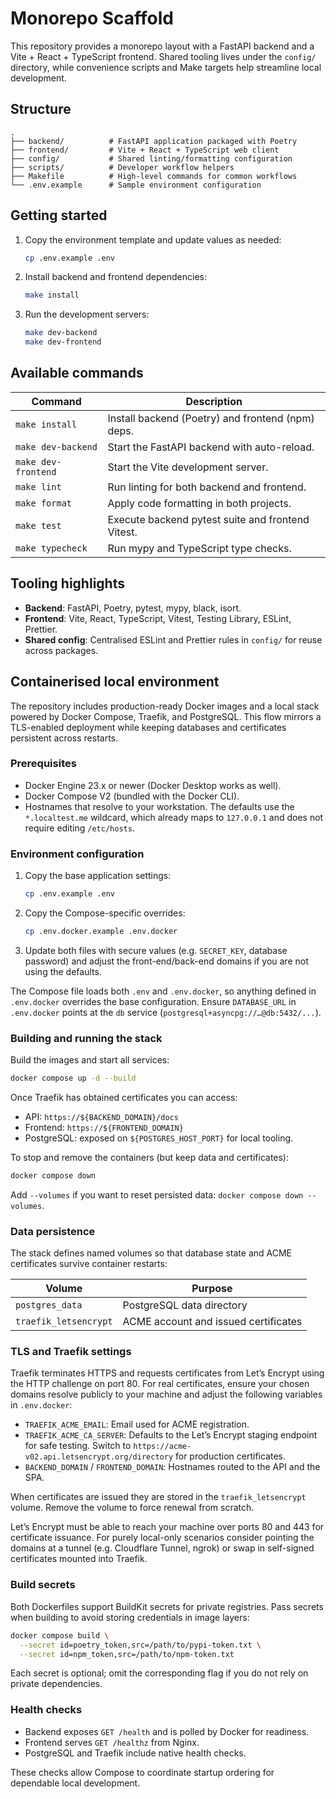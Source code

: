 # Monorepo Scaffold

This repository provides a monorepo layout with a FastAPI backend and a Vite + React + TypeScript frontend. Shared tooling lives under the `config/` directory, while convenience scripts and Make targets help streamline local development.

## Structure

```
.
├── backend/          # FastAPI application packaged with Poetry
├── frontend/         # Vite + React + TypeScript web client
├── config/           # Shared linting/formatting configuration
├── scripts/          # Developer workflow helpers
├── Makefile          # High-level commands for common workflows
└── .env.example      # Sample environment configuration
```

## Getting started

1. Copy the environment template and update values as needed:
   ```bash
   cp .env.example .env
   ```
2. Install backend and frontend dependencies:
   ```bash
   make install
   ```
3. Run the development servers:
   ```bash
   make dev-backend
   make dev-frontend
   ```

## Available commands

| Command                | Description                                       |
| ---------------------- | ------------------------------------------------- |
| `make install`         | Install backend (Poetry) and frontend (npm) deps. |
| `make dev-backend`     | Start the FastAPI backend with auto-reload.       |
| `make dev-frontend`    | Start the Vite development server.                |
| `make lint`            | Run linting for both backend and frontend.        |
| `make format`          | Apply code formatting in both projects.           |
| `make test`            | Execute backend pytest suite and frontend Vitest. |
| `make typecheck`       | Run mypy and TypeScript type checks.              |

## Tooling highlights

- **Backend**: FastAPI, Poetry, pytest, mypy, black, isort.
- **Frontend**: Vite, React, TypeScript, Vitest, Testing Library, ESLint, Prettier.
- **Shared config**: Centralised ESLint and Prettier rules in `config/` for reuse across packages.

## Containerised local environment

The repository includes production-ready Docker images and a local stack powered by Docker Compose, Traefik, and PostgreSQL. This flow mirrors a TLS-enabled deployment while keeping databases and certificates persistent across restarts.

### Prerequisites

- Docker Engine 23.x or newer (Docker Desktop works as well).
- Docker Compose V2 (bundled with the Docker CLI).
- Hostnames that resolve to your workstation. The defaults use the `*.localtest.me` wildcard, which already maps to `127.0.0.1` and does not require editing `/etc/hosts`.

### Environment configuration

1. Copy the base application settings:
   ```bash
   cp .env.example .env
   ```
2. Copy the Compose-specific overrides:
   ```bash
   cp .env.docker.example .env.docker
   ```
3. Update both files with secure values (e.g. `SECRET_KEY`, database password) and adjust the front-end/back-end domains if you are not using the defaults.

The Compose file loads both `.env` and `.env.docker`, so anything defined in `.env.docker` overrides the base configuration. Ensure `DATABASE_URL` in `.env.docker` points at the `db` service (`postgresql+asyncpg://…@db:5432/...`).

### Building and running the stack

Build the images and start all services:

```bash
docker compose up -d --build
```

Once Traefik has obtained certificates you can access:

- API: `https://${BACKEND_DOMAIN}/docs`
- Frontend: `https://${FRONTEND_DOMAIN}`
- PostgreSQL: exposed on `${POSTGRES_HOST_PORT}` for local tooling.

To stop and remove the containers (but keep data and certificates):

```bash
docker compose down
```

Add `--volumes` if you want to reset persisted data: `docker compose down --volumes`.

### Data persistence

The stack defines named volumes so that database state and ACME certificates survive container restarts:

| Volume              | Purpose                                |
| ------------------- | --------------------------------------- |
| `postgres_data`     | PostgreSQL data directory               |
| `traefik_letsencrypt` | ACME account and issued certificates |

### TLS and Traefik settings

Traefik terminates HTTPS and requests certificates from Let’s Encrypt using the HTTP challenge on port 80. For real certificates, ensure your chosen domains resolve publicly to your machine and adjust the following variables in `.env.docker`:

- `TRAEFIK_ACME_EMAIL`: Email used for ACME registration.
- `TRAEFIK_ACME_CA_SERVER`: Defaults to the Let’s Encrypt staging endpoint for safe testing. Switch to `https://acme-v02.api.letsencrypt.org/directory` for production certificates.
- `BACKEND_DOMAIN` / `FRONTEND_DOMAIN`: Hostnames routed to the API and the SPA.

When certificates are issued they are stored in the `traefik_letsencrypt` volume. Remove the volume to force renewal from scratch.

Let’s Encrypt must be able to reach your machine over ports 80 and 443 for certificate issuance. For purely local-only scenarios consider pointing the domains at a tunnel (e.g. Cloudflare Tunnel, ngrok) or swap in self-signed certificates mounted into Traefik.

### Build secrets

Both Dockerfiles support BuildKit secrets for private registries. Pass secrets when building to avoid storing credentials in image layers:

```bash
docker compose build \
  --secret id=poetry_token,src=/path/to/pypi-token.txt \
  --secret id=npm_token,src=/path/to/npm-token.txt
```

Each secret is optional; omit the corresponding flag if you do not rely on private dependencies.

### Health checks

- Backend exposes `GET /health` and is polled by Docker for readiness.
- Frontend serves `GET /healthz` from Nginx.
- PostgreSQL and Traefik include native health checks.

These checks allow Compose to coordinate startup ordering for dependable local development.
